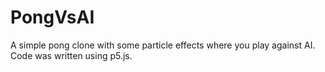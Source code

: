 # PongVsAI
A simple pong clone with some particle effects where you play against AI.
Code was written using p5.js.
